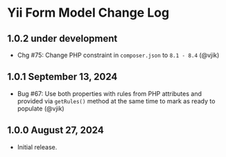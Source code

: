 # Yii Form Model Change Log

## 1.0.2 under development

- Chg #75: Change PHP constraint in `composer.json` to `8.1 - 8.4` (@vjik)

## 1.0.1 September 13, 2024

- Bug #67: Use both properties with rules from PHP attributes and provided via `getRules()` method at the same time 
  to mark as ready to populate (@vjik)

## 1.0.0 August 27, 2024

- Initial release.
